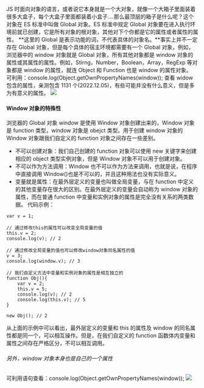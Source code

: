 JS 时面向对象的语言，或者说它本身就是一个大对象，就像一个大箱子里面装着很多大盒子，每个大盒子里面都装着小盒子....那么最顶层的箱子是什么呢？这个对象在 ES 标准中叫做 Global 对象。ES 标准中规定 Global 对象要在进入执行环境前就已创建，它是所有对象的根对象，其他对下个你都是它的属性或者属性的属性。
**这里的 Global 是表示功能的词，不代表具体的对象名。**事实上并不一定存在 Global 对象，但是每个具体的宿主环境都需要有一个 Global 对象，例如，浏览器中的 window 对象就是 Global 对象，所有其他对象都是 window 对象的属性或其属性的属性。例如，Stirng，Number，Boolean，Array，RegExp 等对象都是 window 的属性，就连 Object 和 Function 也是 window 的属性对象。
可利用：console.log(Object.getOwnPropertyNames(window));
查看 widow 包含的属性，亲测包含 1131 个(2022.12.05)，有些可能并没有什么意义，但是多为有意义的属性。
![](https://upload-images.jianshu.io/upload_images/2789632-e84a44f8aa2d9a7a.png?imageMogr2/auto-orient/strip%7CimageView2/2/w/1240)

#### Window 对象的特殊性

浏览器的 Global 对象 window 是使用 Window 对象创建出来的，Window 对象是 function 类型，window 对象是 obejct 类型。用于创建 window 对象的 Window 对象跟我们自定义的 function 对象之间存在一些差别。

- 不可以创建对象：我们自己创建的 function 对象可以使用 new 关键字来创建相应的 object 类型实例对象，但是 Window 对象不可以用于创建对象。
- 不可以作为方法调用：Window 也不可以作为方法来调用，也就是说，在程序中直接调用 Window()也是不可以的，并且这种用法也没有实际意义。
- 变量就是属性：在最外层定义的变量也叫做全局变量，与在 function 中定义的其他变量存在很大的区别。在最外层定义的变量会自动称为 window 对象的属性，而在普通 function 中变量和实例对象的属性是完全没有关系的两类数据。
  代码示例：

```
var v = 1;

// 通过修改this的属性可以改变全局变量的值
this.v = 2;
console.log(v); // 2

// 通过修改全局变量的值也可以修改window对象同名属性的值
v = 3;
console.log(window.v); // 3

// 我们自定义方法中变量和实例对象的属性是相互独立的
function Obj(){
	var v = 2;
	this.v = 5;
	console.log(v);	// 2
	console.log(this.v); // 5
}

new Obj(); // 2
```

从上面的示例中可以看出，最外层定义的变量和 this 的属性及 window 的同名属性都是同一个，可以相互操作。但是，在我们自定义的 function 函数体内变量和属性之间存在严格区分，不可以相互调用。

###### 另外，window 对象本身也是自己的一个属性

可利用语句查看：console.log(Object.getOwnPropertyNames(window));
![](https://upload-images.jianshu.io/upload_images/2789632-22a587fb1d40feaa.png?imageMogr2/auto-orient/strip%7CimageView2/2/w/1240)
